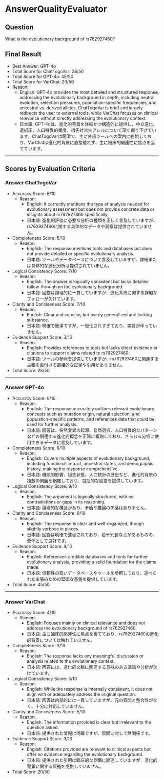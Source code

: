 # AnswerQualityEvaluator

## Question

What is the evolutionary background of rs762927460?

## Final Result

- Best Answer: GPT-4o
- Total Score for ChatTogoVar: 28/50
- Total Score for GPT-4o: 45/50
- Total Score for VarChat: 20/50
- Reason:
  - English: GPT-4o provides the most detailed and structured response, addressing the evolutionary background in depth, including neutral evolution, selection pressures, population-specific frequencies, and ancestral vs. derived alleles. ChatTogoVar is brief and largely redirects the user to external tools, while VarChat focuses on clinical relevance without directly addressing the evolutionary context.
  - 日本語: GPT-4oは、進化的背景を詳細かつ構造的に提供し、中立進化、選択圧、人口特異的頻度、祖先対派生アレルについて深く掘り下げています。ChatTogoVarは簡潔で、主に外部ツールへの案内に終始しており、VarChatは進化的背景に直接触れず、主に臨床的関連性に焦点を当てています。

---

## Scores by Evaluation Criteria

### Answer ChatTogoVar
- Accuracy Score: 6/10
  - Reason: 
    - English: It correctly mentions the type of analysis needed for evolutionary assessment but does not provide concrete data or insights about rs762927460 specifically.
    - 日本語: 進化的評価に必要な分析の種類を正しく言及していますが、rs762927460に関する具体的なデータや洞察は提供されていません。
- Completeness Score: 5/10
  - Reason: 
    - English: The response mentions tools and databases but does not provide detailed or specific evolutionary analysis.
    - 日本語: ツールやデータベースについて言及していますが、詳細または具体的な進化分析は提供されていません。
- Logical Consistency Score: 7/10
  - Reason: 
    - English: The answer is logically consistent but lacks detailed follow-through on the evolutionary background.
    - 日本語: 回答は論理的に一貫していますが、進化背景に関する詳細なフォローが欠けています。
- Clarity and Conciseness Score: 7/10
  - Reason: 
    - English: Clear and concise, but overly generalized and lacking substance.
    - 日本語: 明確で簡潔ですが、一般化されすぎており、実質が伴っていません。
- Evidence Support Score: 3/10
  - Reason: 
    - English: Provides references to tools but lacks direct evidence or citations to support claims related to rs762927460.
    - 日本語: ツールの参照を提供していますが、rs762927460に関連する主張を裏付ける直接的な証拠や引用がありません。
- Total Score: 28/50

---

### Answer GPT-4o
- Accuracy Score: 9/10
  - Reason: 
    - English: The response accurately outlines relevant evolutionary concepts such as mutation origin, natural selection, and population-specific patterns, and references data that could be used for further analysis.
    - 日本語: 回答は、突然変異の起源、自然選択、人口特異的なパターンなどの関連する進化的概念を正確に概説しており、さらなる分析に使用できるデータに言及しています。
- Completeness Score: 9/10
  - Reason: 
    - English: Covers multiple aspects of evolutionary background, including functional impact, ancestral states, and demographic history, making the response comprehensive.
    - 日本語: 機能的影響、祖先状態、人口統計の歴史など、進化的背景の複数の側面を網羅しており、包括的な回答を提供しています。
- Logical Consistency Score: 9/10
  - Reason: 
    - English: The argument is logically structured, with no contradictions or gaps in its reasoning.
    - 日本語: 論理的な構造があり、矛盾や推論の欠落はありません。
- Clarity and Conciseness Score: 9/10
  - Reason: 
    - English: The response is clear and well-organized, though slightly verbose in places.
    - 日本語: 回答は明確で整理されており、若干冗長な点があるものの、全体として良好です。
- Evidence Support Score: 9/10
  - Reason: 
    - English: References credible databases and tools for further evolutionary analysis, providing a solid foundation for the claims made.
    - 日本語: 信頼性の高いデータベースやツールを参照しており、述べられた主張のための堅固な基盤を提供しています。
- Total Score: 45/50

---

### Answer VarChat
- Accuracy Score: 4/10
  - Reason: 
    - English: Focuses mainly on clinical relevance and does not address the evolutionary background of rs762927460.
    - 日本語: 主に臨床的関連性に焦点を当てており、rs762927460の進化的背景については触れていません。
- Completeness Score: 3/10
  - Reason: 
    - English: The response lacks any meaningful discussion or analysis related to the evolutionary context.
    - 日本語: 回答には、進化的文脈に関連する意味のある議論や分析が欠けています。
- Logical Consistency Score: 5/10
  - Reason: 
    - English: While the response is internally consistent, it does not align with or adequately address the original question.
    - 日本語: 回答は内部的には一貫していますが、元の質問と整合性がなく、十分に対応していません。
- Clarity and Conciseness Score: 5/10
  - Reason: 
    - English: The information provided is clear but irrelevant to the question asked.
    - 日本語: 提供された情報は明確ですが、質問に対して無関係です。
- Evidence Support Score: 3/10
  - Reason: 
    - English: Citations provided are relevant to clinical aspects but offer no evidence regarding the evolutionary background.
    - 日本語: 提供された引用は臨床的な側面に関連していますが、進化的背景に関する証拠を提供していません。
- Total Score: 20/50